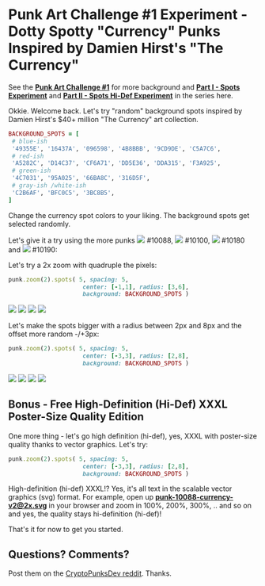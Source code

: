 # Punk Art Challenge #1 Experiment -  Dotty Spotty "Currency" Punks Inspired by Damien Hirst's "The Currency"

See
the [**Punk Art Challenge #1**](https://old.reddit.com/r/CryptoPunksDev/comments/pttf4s/punk_art_challenge_1_10_000_dotty_spotty_currency/)
for more background
and [**Part I - Spots Experiment**](../spots) and
[**Part II - Spots Hi-Def Experiment**](../spots-hidef)
in the series here.



Okkie. Welcome back.
Let's try "random" background spots
inspired by Damien Hirst's $40+ million "The Currency"
art collection.

``` ruby
BACKGROUND_SPOTS = [
 # blue-ish
 '49355E', '16437A', '096598', '4B8BBB', '9CD9DE', 'C5A7C6',
 # red-ish
 'A5282C', 'D14C37', 'CF6A71', 'DD5E36', 'DDA315', 'F3A925',
 # green-ish
 '4C7031', '95A025', '66BA8C', '316D5F',
 # gray-ish /white-ish
 'C2B6AF', 'BFC0C5', '3BC8B5',
]
```

Change the currency spot colors to your liking. The background spots
get selected randomly.


Let's give it a try using
the more punks
 ![](i/punk-10088.png) #10088,
 ![](i/punk-10100.png) #10100,
 ![](i/punk-10180.png) #10180 and
 ![](i/punk-10190.png) #10190:




Let's try a 2x zoom with quadruple the pixels:

``` ruby
punk.zoom(2).spots( 5, spacing: 5,
                     center: [-1,1], radius: [3,6],
                     background: BACKGROUND_SPOTS )
```

![](i/punk-10088-currency-v1@2x.png)
![](i/punk-10100-currency-v1@2x.png)
![](i/punk-10180-currency-v1@2x.png)
![](i/punk-10190-currency-v1@2x.png)



Let's make the spots bigger
with a radius between 2px and 8px
and the offset more random -/+3px:

``` ruby
punk.zoom(2).spots( 5, spacing: 5,
                     center: [-3,3], radius: [2,8],
                     background: BACKGROUND_SPOTS )
```

![](i/punk-10088-currency-v2@2x.png)
![](i/punk-10100-currency-v2@2x.png)
![](i/punk-10180-currency-v2@2x.png)
![](i/punk-10190-currency-v2@2x.png)




## Bonus - Free High-Definition (Hi-Def) XXXL Poster-Size Quality Edition

One more thing - let's go high definition (hi-def), yes, XXXL
with poster-size quality thanks to vector graphics.
Let's try:

``` ruby
punk.zoom(2).spots( 5, spacing: 5,
                     center: [-3,3], radius: [2,8],
                     background: BACKGROUND_SPOTS )
```

High-definition (hi-def) XXXL!? Yes, it's all text in the scalable vector graphics (svg) format. For example, open up [**punk-10088-currency-v2@2x.svg**](https://github.com/cryptopunksnotdead/cryptopunks/raw/master/currency/i/punk-10088-currency-v2@2x.png) in your browser and zoom in 100%, 200%, 300%, .. and so on and yes, the quality stays hi-definition (hi-def)!



That's it for now to get you started.



## Questions? Comments?

Post them on the [CryptoPunksDev reddit](https://old.reddit.com/r/CryptoPunksDev). Thanks.

